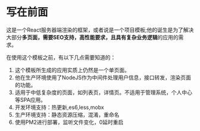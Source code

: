 # 写在前面

这是一个React服务器端渲染的框架，或者说是一个项目模板;他的诞生是为了解决大部分**多页面，需要SEO支持，高性能要求，且具有复杂业务逻辑**的应用的需求。

在使用这个模板之前，有以下几点需要知道的：

1. 这个模板所生成的应用实质上仍然是一个单页面。
2. 他在生产环境使用了NodeJS作为中间件处理用户信息，接口转发，渲染页面的功能。
3. 适用于中低复杂度的页面，如列表页，详情页。不适用于管理系统，个人中心等SPA应用。
4. 开发环境支持：热更新,es6,less,mobx
5. 生产环境支持：静态资源压缩，混淆，重命名
6. 使用PM2进行部署，监听文件变化，0延时重启


# 